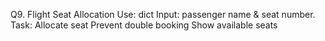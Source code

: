 Q9. Flight Seat Allocation
Use: dict
Input: passenger name & seat number.
Task:
Allocate seat
Prevent double booking
Show available seats